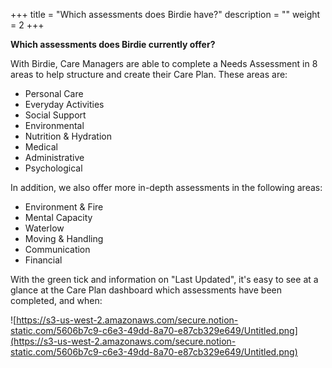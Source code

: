 +++
title = "Which assessments does Birdie have?"
description = ""
weight = 2
+++

**Which assessments does Birdie currently offer?**

With Birdie, Care Managers are able to complete a Needs Assessment in 8 areas to help structure and create their Care Plan. These areas are:

- Personal Care
- Everyday Activities
- Social Support
- Environmental
- Nutrition & Hydration
- Medical
- Administrative
- Psychological

In addition, we also offer more in-depth assessments in the following areas:

- Environment & Fire
- Mental Capacity
- Waterlow
- Moving & Handling
- Communication
- Financial

With the green tick and information on "Last Updated", it's easy to see at a glance at the Care Plan dashboard which assessments have been completed, and when: 

![https://s3-us-west-2.amazonaws.com/secure.notion-static.com/5606b7c9-c6e3-49dd-8a70-e87cb329e649/Untitled.png](https://s3-us-west-2.amazonaws.com/secure.notion-static.com/5606b7c9-c6e3-49dd-8a70-e87cb329e649/Untitled.png)